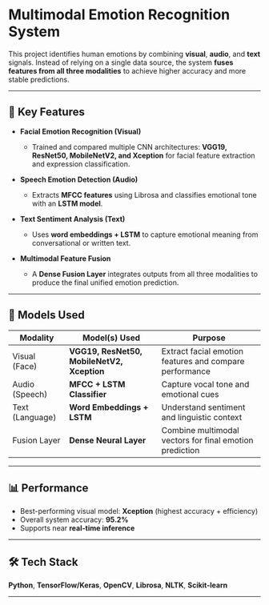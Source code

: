 # Multimodal Emotion Recognition System

This project identifies human emotions by combining **visual**, **audio**, and **text** signals. Instead of relying on a single data source, the system **fuses features from all three modalities** to achieve higher accuracy and more stable predictions.

---

## 🚀 Key Features

- **Facial Emotion Recognition (Visual)**
  - Trained and compared multiple CNN architectures: **VGG19, ResNet50, MobileNetV2, and Xception** for facial feature extraction and expression classification.

- **Speech Emotion Detection (Audio)**
  - Extracts **MFCC features** using Librosa and classifies emotional tone with an **LSTM model**.

- **Text Sentiment Analysis (Text)**
  - Uses **word embeddings + LSTM** to capture emotional meaning from conversational or written text.

- **Multimodal Feature Fusion**
  - A **Dense Fusion Layer** integrates outputs from all three modalities to produce the final unified emotion prediction.

---

## 🧠 Models Used

| Modality | Model(s) Used | Purpose |
|---------|----------------|---------|
| Visual (Face) | **VGG19, ResNet50, MobileNetV2, Xception** | Extract facial emotion features and compare performance |
| Audio (Speech) | **MFCC + LSTM Classifier** | Capture vocal tone and emotional cues |
| Text (Language) | **Word Embeddings + LSTM** | Understand sentiment and linguistic context |
| Fusion Layer | **Dense Neural Layer** | Combine multimodal vectors for final emotion prediction |

---

## 📊 Performance

- Best-performing visual model: **Xception** (highest accuracy + efficiency)
- Overall system accuracy: **95.2%**
- Supports near **real-time inference**

---

## 🛠️ Tech Stack

**Python**, **TensorFlow/Keras**, **OpenCV**, **Librosa**, **NLTK**, **Scikit-learn**

---
